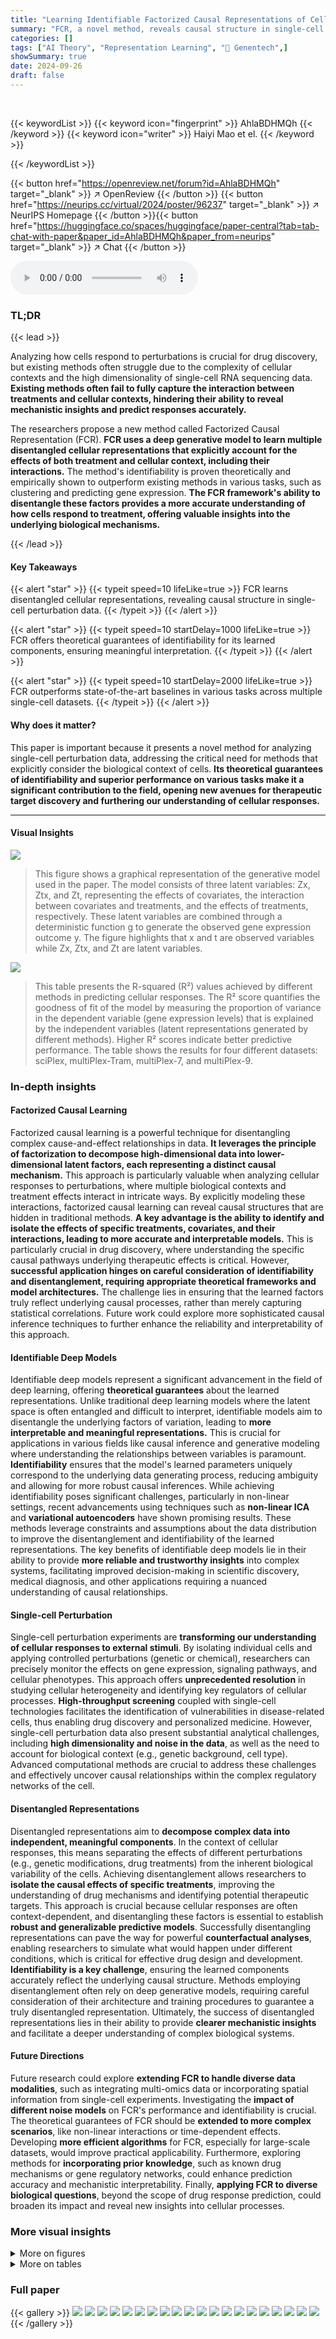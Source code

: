 ```yaml
---
title: "Learning Identifiable Factorized Causal Representations of Cellular Responses"
summary: "FCR, a novel method, reveals causal structure in single-cell perturbation data by learning disentangled cellular representations specific to covariates, treatments, and their interactions, outperformi..."
categories: []
tags: ["AI Theory", "Representation Learning", "🏢 Genentech",]
showSummary: true
date: 2024-09-26
draft: false
---
```


<br>

{{< keywordList >}}
{{< keyword icon="fingerprint" >}} AhlaBDHMQh {{< /keyword >}}
{{< keyword icon="writer" >}} Haiyi Mao et el. {{< /keyword >}}
 
{{< /keywordList >}}

{{< button href="https://openreview.net/forum?id=AhlaBDHMQh" target="_blank" >}}
↗ OpenReview
{{< /button >}}
{{< button href="https://neurips.cc/virtual/2024/poster/96237" target="_blank" >}}
↗ NeurIPS Homepage
{{< /button >}}{{< button href="https://huggingface.co/spaces/huggingface/paper-central?tab=tab-chat-with-paper&paper_id=AhlaBDHMQh&paper_from=neurips" target="_blank" >}}
↗ Chat
{{< /button >}}



<audio controls>
    <source src="https://ai-paper-reviewer.com/AhlaBDHMQh/podcast.wav" type="audio/wav">
    Your browser does not support the audio element.
</audio>


### TL;DR


{{< lead >}}

Analyzing how cells respond to perturbations is crucial for drug discovery, but existing methods often struggle due to the complexity of cellular contexts and the high dimensionality of single-cell RNA sequencing data.  **Existing methods often fail to fully capture the interaction between treatments and cellular contexts, hindering their ability to reveal mechanistic insights and predict responses accurately.**



The researchers propose a new method called Factorized Causal Representation (FCR). **FCR uses a deep generative model to learn multiple disentangled cellular representations that explicitly account for the effects of both treatment and cellular context, including their interactions.**  The method's identifiability is proven theoretically and empirically shown to outperform existing methods in various tasks, such as clustering and predicting gene expression. **The FCR framework's ability to disentangle these factors provides a more accurate understanding of how cells respond to treatment, offering valuable insights into the underlying biological mechanisms.**

{{< /lead >}}


#### Key Takeaways

{{< alert "star" >}}
{{< typeit speed=10 lifeLike=true >}} FCR learns disentangled cellular representations, revealing causal structure in single-cell perturbation data. {{< /typeit >}}
{{< /alert >}}

{{< alert "star" >}}
{{< typeit speed=10 startDelay=1000 lifeLike=true >}} FCR offers theoretical guarantees of identifiability for its learned components, ensuring meaningful interpretation. {{< /typeit >}}
{{< /alert >}}

{{< alert "star" >}}
{{< typeit speed=10 startDelay=2000 lifeLike=true >}} FCR outperforms state-of-the-art baselines in various tasks across multiple single-cell datasets. {{< /typeit >}}
{{< /alert >}}

#### Why does it matter?
This paper is important because it presents a novel method for analyzing single-cell perturbation data, addressing the critical need for methods that explicitly consider the biological context of cells.  **Its theoretical guarantees of identifiability and superior performance on various tasks make it a significant contribution to the field, opening new avenues for therapeutic target discovery and furthering our understanding of cellular responses.**

------
#### Visual Insights



![](https://ai-paper-reviewer.com/AhlaBDHMQh/figures_2_1.jpg)

> This figure shows a graphical representation of the generative model used in the paper. The model consists of three latent variables: Zx, Ztx, and Zt, representing the effects of covariates, the interaction between covariates and treatments, and the effects of treatments, respectively. These latent variables are combined through a deterministic function g to generate the observed gene expression outcome y. The figure highlights that x and t are observed variables while Zx, Ztx, and Zt are latent variables.





![](https://ai-paper-reviewer.com/AhlaBDHMQh/tables_9_1.jpg)

> This table presents the R-squared (R²) values achieved by different methods in predicting cellular responses.  The R² score quantifies the goodness of fit of the model by measuring the proportion of variance in the dependent variable (gene expression levels) that is explained by the independent variables (latent representations generated by different methods). Higher R² scores indicate better predictive performance. The table shows the results for four different datasets: sciPlex, multiPlex-Tram, multiPlex-7, and multiPlex-9.





### In-depth insights


#### Factorized Causal Learning
Factorized causal learning is a powerful technique for disentangling complex cause-and-effect relationships in data. **It leverages the principle of factorization to decompose high-dimensional data into lower-dimensional latent factors, each representing a distinct causal mechanism.**  This approach is particularly valuable when analyzing cellular responses to perturbations, where multiple biological contexts and treatment effects interact in intricate ways. By explicitly modeling these interactions, factorized causal learning can reveal causal structures that are hidden in traditional methods. **A key advantage is the ability to identify and isolate the effects of specific treatments, covariates, and their interactions, leading to more accurate and interpretable models.**  This is particularly crucial in drug discovery, where understanding the specific causal pathways underlying therapeutic effects is critical.  However, **successful application hinges on careful consideration of identifiability and disentanglement, requiring appropriate theoretical frameworks and model architectures.** The challenge lies in ensuring that the learned factors truly reflect underlying causal processes, rather than merely capturing statistical correlations.  Future work could explore more sophisticated causal inference techniques to further enhance the reliability and interpretability of this approach.

#### Identifiable Deep Models
Identifiable deep models represent a significant advancement in the field of deep learning, offering **theoretical guarantees** about the learned representations.  Unlike traditional deep learning models where the latent space is often entangled and difficult to interpret, identifiable models aim to disentangle the underlying factors of variation, leading to **more interpretable and meaningful representations.** This is crucial for applications in various fields like causal inference and generative modeling where understanding the relationships between variables is paramount. **Identifiability** ensures that the model's learned parameters uniquely correspond to the underlying data generating process, reducing ambiguity and allowing for more robust causal inferences.  While achieving identifiability poses significant challenges, particularly in non-linear settings, recent advancements using techniques such as **non-linear ICA** and **variational autoencoders** have shown promising results.  These methods leverage constraints and assumptions about the data distribution to improve the disentanglement and identifiability of the learned representations.  The key benefits of identifiable deep models lie in their ability to provide **more reliable and trustworthy insights** into complex systems, facilitating improved decision-making in scientific discovery, medical diagnosis, and other applications requiring a nuanced understanding of causal relationships.

#### Single-cell Perturbation
Single-cell perturbation experiments are **transforming our understanding of cellular responses to external stimuli**. By isolating individual cells and applying controlled perturbations (genetic or chemical), researchers can precisely monitor the effects on gene expression, signaling pathways, and cellular phenotypes.  This approach offers **unprecedented resolution** in studying cellular heterogeneity and identifying key regulators of cellular processes.  **High-throughput screening** coupled with single-cell technologies facilitates the identification of vulnerabilities in disease-related cells, thus enabling drug discovery and personalized medicine.  However, single-cell perturbation data also present substantial analytical challenges, including **high dimensionality and noise in the data**, as well as the need to account for biological context (e.g., genetic background, cell type). Advanced computational methods are crucial to address these challenges and effectively uncover causal relationships within the complex regulatory networks of the cell.

#### Disentangled Representations
Disentangled representations aim to **decompose complex data into independent, meaningful components**.  In the context of cellular responses, this means separating the effects of different perturbations (e.g., genetic modifications, drug treatments) from the inherent biological variability of the cells.  Achieving disentanglement allows researchers to **isolate the causal effects of specific treatments**, improving the understanding of drug mechanisms and identifying potential therapeutic targets.  This approach is crucial because cellular responses are often context-dependent, and disentangling these factors is essential to establish **robust and generalizable predictive models**.  Successfully disentangling representations can pave the way for powerful **counterfactual analyses**, enabling researchers to simulate what would happen under different conditions, which is critical for effective drug design and development.  **Identifiability is a key challenge**, ensuring the learned components accurately reflect the underlying causal structure.  Methods employing disentanglement often rely on deep generative models, requiring careful consideration of their architecture and training procedures to guarantee a truly disentangled representation.  Ultimately, the success of disentangled representations lies in their ability to provide **clearer mechanistic insights** and facilitate a deeper understanding of complex biological systems.

#### Future Directions
Future research could explore **extending FCR to handle diverse data modalities**, such as integrating multi-omics data or incorporating spatial information from single-cell experiments.  Investigating the **impact of different noise models** on FCR's performance and identifiability is crucial.  The theoretical guarantees of FCR should be **extended to more complex scenarios**, like non-linear interactions or time-dependent effects.  Developing **more efficient algorithms** for FCR, especially for large-scale datasets, would improve practical applicability.  Furthermore, exploring methods for **incorporating prior knowledge**, such as known drug mechanisms or gene regulatory networks, could enhance prediction accuracy and mechanistic interpretability. Finally, **applying FCR to diverse biological questions**, beyond the scope of drug response prediction, could broaden its impact and reveal new insights into cellular processes.


### More visual insights

<details>
<summary>More on figures
</summary>


![](https://ai-paper-reviewer.com/AhlaBDHMQh/figures_5_1.jpg)

> This figure illustrates the architecture of the Factorized Causal Representation (FCR) model. Panel (a) shows the generative model, which consists of three components: Zx (covariate-specific), Zt (treatment-specific), and Ztx (interaction-specific).  Panel (b) depicts the inference network, used to approximate the posterior distributions of these three latent variables given the observed gene expression data. Panel (c) provides a schematic of the three regularizers used in the FCR model to ensure disentanglement and identifiability of the latent variables. These regularizers are based on Kullback-Leibler divergence, causal structure regularization, and permutation discrimination.


![](https://ai-paper-reviewer.com/AhlaBDHMQh/figures_7_1.jpg)

> This figure presents the results of a clustering analysis performed on the sciPlex dataset using three different sets of features: covariates (x), combined covariates and treatments (x; t), and treatments (t).  The performance of different methods (SVAE, CPA, VCI, factorVAE, betaVAE, iVAE, and SCVI) is compared using the Normalized Mutual Information (NMI) metric. Higher NMI values indicate better performance. The figure aims to show the effectiveness of the FCR method in disentangling the effects of covariates and treatments on cell responses.


![](https://ai-paper-reviewer.com/AhlaBDHMQh/figures_8_1.jpg)

> This figure presents statistical testing results to validate the disentanglement of latent representations learned by FCR and other baselines.  Panel (a) and (b) show p-values from conditional independence tests, assessing whether treatment and covariate representations are conditionally independent given covariates and treatments, respectively. Panel (c) shows similar tests evaluating conditional independence between interaction and treatment/covariate representations.  Finally, Panel (d) shows Hilbert-Schmidt Independence Criterion (HSIC) values to evaluate marginal independence between latent variables and covariates/treatments, using random variables as a control.  Lower p-values indicate a stronger dependence, while higher HSIC values indicate stronger association.  The results support that FCR successfully disentangles latent factors.


![](https://ai-paper-reviewer.com/AhlaBDHMQh/figures_30_1.jpg)

> This figure displays box plots of the Normalized Mutual Information (NMI) values for clustering experiments on three datasets: multiPlex-Tram, multiPlex-5, and multiPlex-9.  Each dataset is analyzed using three different feature sets: covariates (x), combined covariates and treatments (xt), and treatments (t).  The NMI values quantify how well the clustering results based on different latent representations align with the ground truth labels for covariates, treatments, or both. High NMI values indicate a good match between predicted clusters and true labels.


![](https://ai-paper-reviewer.com/AhlaBDHMQh/figures_31_1.jpg)

> This figure displays the performance of different methods in clustering single-cell data based on covariates (cell information), treatments (drug dosages), and the combination of both.  The Normalized Mutual Information (NMI) score is used to measure the quality of the clustering, with higher scores indicating better agreement between the predicted clusters and true labels. The figure shows that FCR outperforms other methods across different clustering scenarios, suggesting its effectiveness in disentangling the effects of treatments and covariates in single-cell data.


![](https://ai-paper-reviewer.com/AhlaBDHMQh/figures_32_1.jpg)

> This figure displays the UMAP visualizations of two single-cell datasets. The sciPlex dataset shows clear separation of different cell types and treatment durations; the multiPlex-tram dataset also shows a clear separation of cell types and treatment durations, with brighter colors representing longer durations.  These visualizations demonstrate the ability of the FCR model to disentangle different factors in the single-cell data.


![](https://ai-paper-reviewer.com/AhlaBDHMQh/figures_32_2.jpg)

> This figure displays the performance of different methods in clustering single-cell data based on three different features: covariates only, covariates and treatments combined, and treatments only.  The Normalized Mutual Information (NMI) score is used to measure the quality of the clustering, with higher NMI values indicating better agreement between the clustering results and the true labels.  The figure shows that FCR (the proposed method) outperforms other methods in all three scenarios, demonstrating its ability to capture the complex relationships between covariates, treatments, and cellular responses.


![](https://ai-paper-reviewer.com/AhlaBDHMQh/figures_33_1.jpg)

> This figure displays the UMAP visualizations of the latent representations (Zx, Ztx, Zt) learned by the FCR model for two single-cell datasets: sciPlex and multiPlex-tram.  The sciPlex visualizations show clear separation of cell types in the top row and treatment time in the bottom row.  Similarly, the multiPlex-tram visualizations distinguish cell types and treatment times. Brighter colors represent longer treatment durations in both datasets. The visualizations demonstrate that the FCR model effectively disentangles the different factors influencing cellular responses.


![](https://ai-paper-reviewer.com/AhlaBDHMQh/figures_33_2.jpg)

> This figure shows the UMAP visualizations of the latent representations (Zx, Ztx, Zt) learned by FCR from the sciPlex and multiPlex-tram datasets.  The visualizations reveal how well FCR disentangles the data based on cell type and treatment time. Brighter colors in the second rows indicate longer treatment durations.  These plots help to demonstrate the effectiveness of the FCR model in learning interpretable and disentangled representations of single-cell perturbation data.


</details>




<details>
<summary>More on tables
</summary>


![](https://ai-paper-reviewer.com/AhlaBDHMQh/tables_22_1.jpg)
> This table presents the R-squared (R²) scores achieved by the proposed Factorized Causal Representation (FCR) method and several baseline methods in predicting conditional cellular responses.  The R² score quantifies the goodness of fit of the model's predictions to the actual gene expression levels. Higher R² values indicate better model performance.  The table includes results for four different datasets (sciPlex, multiPlex-Tram, multiPlex-7, and multiPlex-9), providing a comprehensive evaluation of the FCR method across various experimental settings.

![](https://ai-paper-reviewer.com/AhlaBDHMQh/tables_23_1.jpg)
> This table presents the R-squared (R²) scores achieved by the proposed Factorized Causal Representation (FCR) model and various baseline methods in predicting conditional cellular responses.  The R² score, a measure of the goodness of fit, indicates the proportion of variance in the dependent variable (gene expression levels) that is predictable from the independent variables (treatments and covariates). Higher R² values suggest better predictive performance.  The table includes results for four different datasets (sciPlex, multiPlex-Tram, multiPlex-7, and multiPlex-9), providing a comprehensive evaluation of FCR's performance across various experimental conditions.

![](https://ai-paper-reviewer.com/AhlaBDHMQh/tables_23_2.jpg)
> This table presents the R-squared (R²) scores achieved by the proposed Factorized Causal Representation (FCR) method and several baseline methods for predicting conditional cellular responses.  The R² score measures the goodness of fit of the model's predictions to the actual gene expression levels. Higher R² scores indicate better predictive performance. The results are shown for four different datasets: sciPlex, multiPlex-Tram, multiPlex-7, and multiPlex-9, reflecting various experimental settings and scales.

![](https://ai-paper-reviewer.com/AhlaBDHMQh/tables_24_1.jpg)
> This table presents the R-squared (R²) scores achieved by the proposed Factorized Causal Representation (FCR) method and several baseline methods in predicting conditional cellular responses.  The R² score quantifies the goodness of fit of the model, indicating how well the model explains the variance in gene expression levels.  Higher R² scores indicate better prediction performance.  The table includes results for four different single-cell datasets: sciPlex, multiPlex-Tram, multiPlex-7, and multiPlex-9.

![](https://ai-paper-reviewer.com/AhlaBDHMQh/tables_24_2.jpg)
> This table presents the R-squared (R²) scores achieved by the proposed Factorized Causal Representation (FCR) method and several baseline methods in predicting conditional cellular responses. The R² score is a statistical measure that represents the proportion of variance in the gene expression levels that is predictable from the model's inputs. Higher R² values indicate better predictive performance. The table includes results for four different datasets: sciPlex, multiPlex-Tram, multiPlex-7, and multiPlex-9.

![](https://ai-paper-reviewer.com/AhlaBDHMQh/tables_25_1.jpg)
> This table presents the R-squared (R²) scores achieved by different methods in predicting conditional cellular responses.  The R² score measures the proportion of variance in the response variable explained by the model. Higher R² scores indicate better prediction performance.  The table includes results for four datasets: sciPlex, multiPlex-Tram, multiPlex-7, and multiPlex-9, comparing FCR to multiple other methods such as VCI, CPA, scGEN, sVAE, and CINEMA-OT.

![](https://ai-paper-reviewer.com/AhlaBDHMQh/tables_26_1.jpg)
> This table presents the Mean Correlation Coefficient (MCC) values, a metric used in Independent Component Analysis (ICA) to assess the identifiability of latent variables.  Higher MCC values (closer to 1) indicate better identifiability. The table compares the MCC of the interaction variable ( ) from the proposed FCR method against several baseline methods (β-VAE, FactorVAE, iVAE).  The results demonstrate the superior performance of FCR in identifying the interaction component, highlighting its effectiveness in disentangling latent variables.

![](https://ai-paper-reviewer.com/AhlaBDHMQh/tables_28_1.jpg)
> This table presents the Mean Squared Error (MSE) values for the top 20 differentially expressed genes (DEGs) across four different datasets.  The MSE measures the average squared difference between predicted and actual gene expression levels.  Lower MSE values indicate better prediction accuracy.  The table compares the performance of the proposed Factorized Causal Representation (FCR) method against several baselines (VCI, CPA, and sVAE).

![](https://ai-paper-reviewer.com/AhlaBDHMQh/tables_29_1.jpg)
> This table presents the R-squared (R²) scores achieved by the proposed Factorized Causal Representation (FCR) method and several baseline methods in predicting cellular responses. The R² score measures the goodness of fit of the models, indicating how well the predicted gene expression levels match the actual observed values.  Higher R² scores indicate better predictive performance.  The table includes results for four different datasets: sciPlex, multiPlex-Tram, multiPlex-7, and multiPlex-9, each representing different experimental setups and cell types.

</details>




### Full paper

{{< gallery >}}
<img src="https://ai-paper-reviewer.com/AhlaBDHMQh/1.png" class="grid-w50 md:grid-w33 xl:grid-w25" />
<img src="https://ai-paper-reviewer.com/AhlaBDHMQh/2.png" class="grid-w50 md:grid-w33 xl:grid-w25" />
<img src="https://ai-paper-reviewer.com/AhlaBDHMQh/3.png" class="grid-w50 md:grid-w33 xl:grid-w25" />
<img src="https://ai-paper-reviewer.com/AhlaBDHMQh/4.png" class="grid-w50 md:grid-w33 xl:grid-w25" />
<img src="https://ai-paper-reviewer.com/AhlaBDHMQh/5.png" class="grid-w50 md:grid-w33 xl:grid-w25" />
<img src="https://ai-paper-reviewer.com/AhlaBDHMQh/6.png" class="grid-w50 md:grid-w33 xl:grid-w25" />
<img src="https://ai-paper-reviewer.com/AhlaBDHMQh/7.png" class="grid-w50 md:grid-w33 xl:grid-w25" />
<img src="https://ai-paper-reviewer.com/AhlaBDHMQh/8.png" class="grid-w50 md:grid-w33 xl:grid-w25" />
<img src="https://ai-paper-reviewer.com/AhlaBDHMQh/9.png" class="grid-w50 md:grid-w33 xl:grid-w25" />
<img src="https://ai-paper-reviewer.com/AhlaBDHMQh/10.png" class="grid-w50 md:grid-w33 xl:grid-w25" />
<img src="https://ai-paper-reviewer.com/AhlaBDHMQh/11.png" class="grid-w50 md:grid-w33 xl:grid-w25" />
<img src="https://ai-paper-reviewer.com/AhlaBDHMQh/12.png" class="grid-w50 md:grid-w33 xl:grid-w25" />
<img src="https://ai-paper-reviewer.com/AhlaBDHMQh/13.png" class="grid-w50 md:grid-w33 xl:grid-w25" />
<img src="https://ai-paper-reviewer.com/AhlaBDHMQh/14.png" class="grid-w50 md:grid-w33 xl:grid-w25" />
<img src="https://ai-paper-reviewer.com/AhlaBDHMQh/15.png" class="grid-w50 md:grid-w33 xl:grid-w25" />
<img src="https://ai-paper-reviewer.com/AhlaBDHMQh/16.png" class="grid-w50 md:grid-w33 xl:grid-w25" />
<img src="https://ai-paper-reviewer.com/AhlaBDHMQh/17.png" class="grid-w50 md:grid-w33 xl:grid-w25" />
<img src="https://ai-paper-reviewer.com/AhlaBDHMQh/18.png" class="grid-w50 md:grid-w33 xl:grid-w25" />
<img src="https://ai-paper-reviewer.com/AhlaBDHMQh/19.png" class="grid-w50 md:grid-w33 xl:grid-w25" />
<img src="https://ai-paper-reviewer.com/AhlaBDHMQh/20.png" class="grid-w50 md:grid-w33 xl:grid-w25" />
{{< /gallery >}}